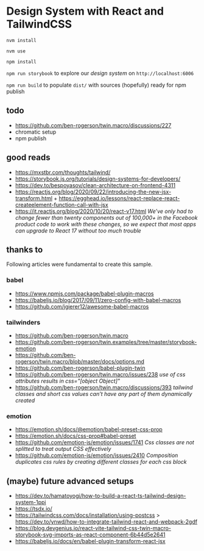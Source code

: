# Design System with React and TailwindCSS

`nvm install`

`nvm use`

`npm install`

`npm run storybook` to explore our _design system_ on `http://localhost:6006`

`npm run build` to populate `dist/` with sources (hopefully) ready for npm publish

## todo

- https://github.com/ben-rogerson/twin.macro/discussions/227
- chromatic setup
- npm publish

## good reads

- https://mxstbr.com/thoughts/tailwind/
- https://storybook.js.org/tutorials/design-systems-for-developers/
- https://dev.to/bespoyasov/clean-architecture-on-frontend-4311
- https://reactjs.org/blog/2020/09/22/introducing-the-new-jsx-transform.html + https://egghead.io/lessons/react-replace-react-createelement-function-call-with-jsx
- https://it.reactjs.org/blog/2020/10/20/react-v17.html _We’ve only had to change fewer than twenty components out of 100,000+ in the Facebook product code to work with these changes, so we expect that most apps can upgrade to React 17 without too much trouble_

## thanks to

Following articles were fundamental to create this sample.
### babel

- https://www.npmjs.com/package/babel-plugin-macros
- https://babeljs.io/blog/2017/09/11/zero-config-with-babel-macros
- https://github.com/jgierer12/awesome-babel-macros

### tailwinders

- https://github.com/ben-rogerson/twin.macro
- https://github.com/ben-rogerson/twin.examples/tree/master/storybook-emotion
- https://github.com/ben-rogerson/twin.macro/blob/master/docs/options.md
- https://github.com/ben-rogerson/babel-plugin-twin
- https://github.com/ben-rogerson/twin.macro/issues/238 _use of css attributes results in css="[object Object]"_
- https://github.com/ben-rogerson/twin.macro/discussions/393 _tailwind classes and short css values can’t have any part of them dynamically created_

### emotion

- https://emotion.sh/docs/@emotion/babel-preset-css-prop
- https://emotion.sh/docs/css-prop#babel-preset
- https://github.com/emotion-js/emotion/issues/1741 _Css classes are not splitted to treat output CSS effectively_
- https://github.com/emotion-js/emotion/issues/2410 _Composition duplicates css rules by creating different classes for each css block_

## (maybe) future advanced setups

- https://dev.to/hamatoyogi/how-to-build-a-react-ts-tailwind-design-system-1ppi
- https://tsdx.io/
- https://tailwindcss.com/docs/installation/using-postcss > https://dev.to/ynwd/how-to-integrate-tailwind-react-and-webpack-2gdf
- https://blog.devgenius.io/react-vite-tailwind-css-twin-macro-storybook-svg-imports-as-react-component-6b44d5e2641
- https://babeljs.io/docs/en/babel-plugin-transform-react-jsx